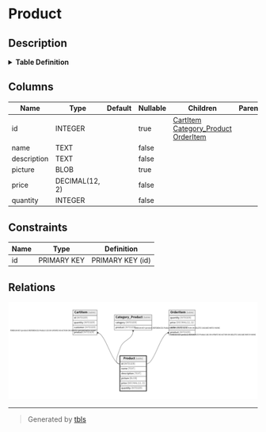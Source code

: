 # Product

## Description

<details>
<summary><strong>Table Definition</strong></summary>

```sql
CREATE TABLE "Product" (
  "id" INTEGER PRIMARY KEY AUTOINCREMENT,
  "name" TEXT NOT NULL,
  "description" TEXT NOT NULL,
  "picture" BLOB,
  "price" DECIMAL(12, 2) NOT NULL,
  "quantity" INTEGER NOT NULL
)
```

</details>

## Columns

| Name | Type | Default | Nullable | Children | Parents | Comment |
| ---- | ---- | ------- | -------- | -------- | ------- | ------- |
| id | INTEGER |  | true | [CartItem](CartItem.md) [Category_Product](Category_Product.md) [OrderItem](OrderItem.md) |  |  |
| name | TEXT |  | false |  |  |  |
| description | TEXT |  | false |  |  |  |
| picture | BLOB |  | true |  |  |  |
| price | DECIMAL(12, 2) |  | false |  |  |  |
| quantity | INTEGER |  | false |  |  |  |

## Constraints

| Name | Type | Definition |
| ---- | ---- | ---------- |
| id | PRIMARY KEY | PRIMARY KEY (id) |

## Relations

![er](Product.png)

---

> Generated by [tbls](https://github.com/k1LoW/tbls)
